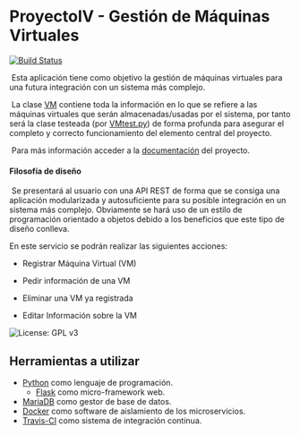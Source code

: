 # ProyectoIV - Gestión de Máquinas Virtuales

[![Build Status](https://travis-ci.org/jcpulido97/ProyectoIV.svg?branch=master)](https://travis-ci.org/jcpulido97/ProyectoIV)

​	Esta aplicación tiene como objetivo la gestión de máquinas virtuales para una futura integración con un sistema más complejo. 

​	La clase [VM](https://github.com/jcpulido97/ProyectoIV/blob/master/src/vm.py) contiene toda la información en lo que se refiere a las máquinas virtuales que serán almacenadas/usadas por el sistema, por tanto será la clase testeada (por [VMtest.py](https://github.com/jcpulido97/ProyectoIV/blob/master/test/VMtest.py)) de forma profunda para asegurar el completo y correcto funcionamiento del elemento central del proyecto.

​	Para más información acceder a la [documentación](https://github.com/jcpulido97/ProyectoIV/tree/master/doc) del proyecto.

#### Filosofía de diseño

​	Se presentará al usuario con una API REST de forma que se consiga una aplicación modularizada y autosuficiente para su posible integración en un sistema más complejo. Obviamente se hará uso de un estilo de programación orientado a objetos debido a los beneficios que este tipo de diseño conlleva.

En este servicio se podrán realizar las siguientes acciones:

- Registrar Máquina Virtual (VM)

- Pedir información de una VM

- Eliminar una VM ya registrada

- Editar Información sobre la VM

![License: GPL v3](https://img.shields.io/badge/License-GPL%20v3-blue.svg)

## Herramientas a utilizar

- [Python](https://github.com/python/cpython) como lenguaje de programación.
  - [Flask](http://flask.pocoo.org/) como micro-framework web.
- [MariaDB](https://github.com/MariaDB/server) como gestor de base de datos.
- [Docker](https://github.com/docker/cli) como software de aislamiento de los microservicios.
- [Travis-CI](https://travis-ci.org) como sistema de integración continua.
